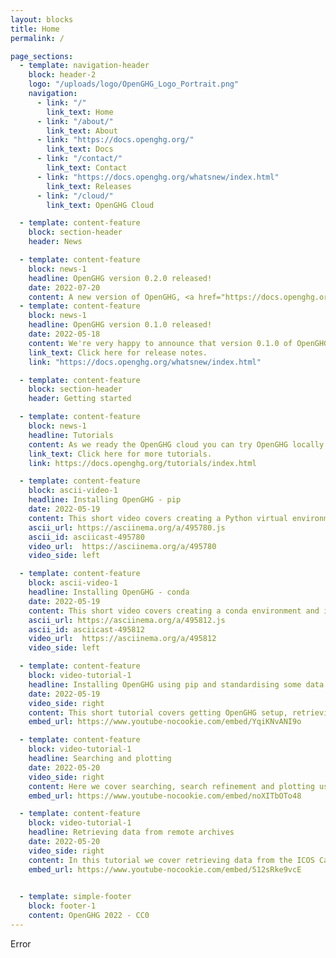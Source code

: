 ```yaml
---
layout: blocks
title: Home
permalink: /

page_sections:
  - template: navigation-header
    block: header-2
    logo: "/uploads/logo/OpenGHG_Logo_Portrait.png"
    navigation:
      - link: "/"
        link_text: Home
      - link: "/about/"
        link_text: About
      - link: "https://docs.openghg.org/"
        link_text: Docs
      - link: "/contact/"
        link_text: Contact
      - link: "https://docs.openghg.org/whatsnew/index.html"
        link_text: Releases
      - link: "/cloud/"
        link_text: OpenGHG Cloud

  - template: content-feature
    block: section-header
    header: News

  - template: content-feature
    block: news-1
    headline: OpenGHG version 0.2.0 released!
    date: 2022-07-20
    content: A new version of OpenGHG, <a href="https://docs.openghg.org/whatsnew/v0.2.0.html" target="_blank">0.2.0</a>, has been released! This release accompanies the opening of <a href="https://hub.openghg.org" target="_blank">the OpenGHG Hub</a>. The Hub is a cloud based platform allowing you to use all of the functionality of OpenGHG on an easy to use cloud JupyterHub setup. We've created a number of cloud-specific tutorials for this release to help new users get setup and using the platform. If you'd like to get access to use the Hub please sign up using <a href="https://forms.office.com/r/XpZiuPj0fQ" target="_blank">our registration form</a>.
  - template: content-feature
    block: news-1
    headline: OpenGHG version 0.1.0 released!
    date: 2022-05-18
    content: We're very happy to announce that version 0.1.0 of OpenGHG has been released to <a href="https://pypi.org/project/openghg/" target="_blank">PyPI</a> and <a href="https://anaconda.org/openghg/openghg" target="_blank">conda</a>. This release contains a lot of features such as data standardisation, comparison, analysis and plotting. It also allows you to retrieve and process NOAA Obspack data and pull data from the ICOS Carbon Portal and the CEDA archive.
    link_text: Click here for release notes.
    link: "https://docs.openghg.org/whatsnew/index.html"

  - template: content-feature
    block: section-header
    header: Getting started

  - template: content-feature
    block: news-1
    headline: Tutorials
    content: As we ready the OpenGHG cloud you can try OpenGHG locally on your own computer. We've created some video tutorials covering how to get setup with OpenGHG and some of the data standardisation, retrieval and plotting tools we've created. You can find the notebooks we use in these videos on our documentation page, and in our repository.
    link_text: Click here for more tutorials.
    link: https://docs.openghg.org/tutorials/index.html

  - template: content-feature
    block: ascii-video-1
    headline: Installing OpenGHG - pip
    date: 2022-05-19
    content: This short video covers creating a Python virtual environment and installing OpenGHG into it.
    ascii_url: https://asciinema.org/a/495780.js
    ascii_id: asciicast-495780
    video_url:  https://asciinema.org/a/495780
    video_side: left

  - template: content-feature
    block: ascii-video-1
    headline: Installing OpenGHG - conda
    date: 2022-05-19
    content: This short video covers creating a conda environment and installing OpenGHG.
    ascii_url: https://asciinema.org/a/495812.js
    ascii_id: asciicast-495812
    video_url:  https://asciinema.org/a/495812
    video_side: left

  - template: content-feature
    block: video-tutorial-1
    headline: Installing OpenGHG using pip and standardising some data
    date: 2022-05-19
    video_side: right
    content: This short tutorial covers getting OpenGHG setup, retrieving some example data, standardising it and making a quick plot.
    embed_url: https://www.youtube-nocookie.com/embed/YqiKNvANI9o

  - template: content-feature
    block: video-tutorial-1
    headline: Searching and plotting
    date: 2022-05-20
    video_side: right
    content: Here we cover searching, search refinement and plotting using a function from our <b>openghg.plotting</b> submodule.
    embed_url: https://www.youtube-nocookie.com/embed/noXITbOTo48

  - template: content-feature
    block: video-tutorial-1
    headline: Retrieving data from remote archives
    date: 2022-05-20
    video_side: right
    content: In this tutorial we cover retrieving data from the ICOS Carbon Portal and the CEDA archive.
    embed_url: https://www.youtube-nocookie.com/embed/512sRke9vcE
  

  - template: simple-footer
    block: footer-1
    content: OpenGHG 2022 - CC0
---
```


Error
